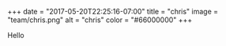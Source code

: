 +++
date = "2017-05-20T22:25:16-07:00"
title = "chris"
image = "team/chris.png"
alt = "chris"
color = "#66000000"
+++

Hello
